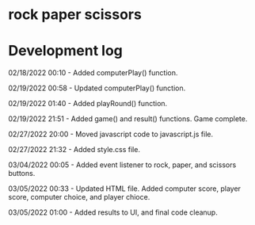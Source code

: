 # rock paper scissors

# Development log

02/18/2022 00:10 - Added computerPlay() function.

02/19/2022 00:58 - Updated computerPlay() function.

02/19/2022 01:40 - Added playRound() function.

02/19/2022 21:51 - Added game() and result() functions. Game complete.

02/27/2022 20:00 - Moved javascript code to javascript.js file.

02/27/2022 21:32 - Added style.css file.

03/04/2022 00:05 - Added event listener to rock, paper, and scissors buttons.

03/05/2022 00:33 - Updated HTML file. Added computer score, player score, computer choice, and player chioce.

03/05/2022 01:00 - Added results to UI, and final code cleanup.